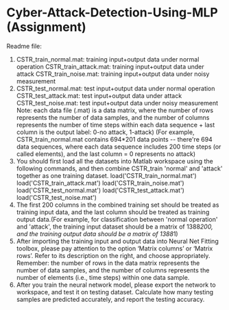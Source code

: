 # Cyber-Attack-Detection-Using-MLP (Assignment)
Readme file:
1. CSTR_train_normal.mat: training input+output data under normal operation
CSTR_train_attack.mat: training input+output data under attack
CSTR_train_noise.mat: training input+output data under noisy measurement
2. CSTR_test_normal.mat: test input+output data under normal operation
CSTR_test_attack.mat:
test input+output data under attack
CSTR_test_noise.mat: test input+output data under noisy measurement
Note: each data file (.mat) is a data matrix, where the number of rows represents the number of
data samples, and the number of columns represents the number of time steps within each data
sequence + last column is the output label: 0-no attack, 1-attack)
(For example, CSTR_train_normal.mat contains 694*201 data points -- there're 694 data sequences,
where each data sequence includes 200 time steps (or called elements), and the last column = 0
represents no attack)
3. You should first load all the datasets into Matlab workspace using the following commands, and
then combine CSTR_train 'normal' and 'attack' together as one training dataset.
load('CSTR_train_normal.mat')
load('CSTR_train_attack.mat')
load('CSTR_train_noise.mat')
load('CSTR_test_normal.mat')
load('CSTR_test_attack.mat')
load('CSTR_test_noise.mat')
4. The first 200 columns in the combined training set should be treated as training input data, and
the last column should be treated as training output data.(For example, for classification between 'normal operation' and 'attack', the training input dataset
should be a matrix of 1388*200, and the training output data should be a matrix of 1388*1)
5. After importing the training input and output data into Neural Net Fitting toolbox, please pay
attention to the option ‘Matrix columns’ or ‘Matrix rows’. Refer to its description on the right, and
choose appropriately.
Remember: the number of rows in the data matrix represents the number of data samples, and the
number of columns represents the number of elements (i.e., time steps) within one data sample.
6. After you train the neural network model, please export the network to workspace, and test it on
testing dataset. Calculate how many testing samples are predicted accurately, and report the testing
accuracy.
